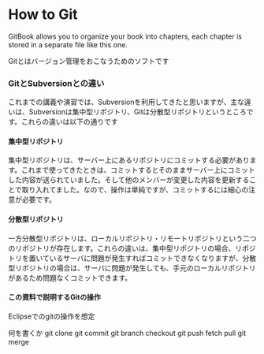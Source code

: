 # How to Git

GitBook allows you to organize your book into chapters, each chapter is stored in a separate file like this one.

Gitとはバージョン管理をおこなうためのソフトです

### GitとSubversionとの違い

これまでの講義や演習では、Subversionを利用してきたと思いますが、主な違いは、Subversionは集中型リポジトリ、Gitは分散型リポジトリというところです。これらの違いは以下の通りです

#### 集中型リポジトリ

集中型リポジトリは、サーバー上にあるリポジトリにコミットする必要があります。これまで使ってきたときは、コミットするとそのままサーバー上にコミットした内容が送られていました。そして他のメンバーが変更した内容を更新することで取り入れてました。なので、操作は単純ですが、コミットするには細心の注意が必要です。

#### 分散型リポジトリ
一方分散型リポジトリは、ローカルリポジトリ・リモートリポジトリという二つのリポジトリが存在します。これらの違いは、集中型リポジトリの場合、リポジトリを置いているサーバに問題が発生すればコミットできなくなりますが、分散型リポジトリの場合は、サーバに問題が発生しても、手元のローカルリポジトリがあるため問題なくコミットできます。

#### この資料で説明するGitの操作
Eclipseでのgitの操作を想定



何を書くか
git clone git commit
git branch checkout
git push fetch pull
git merge